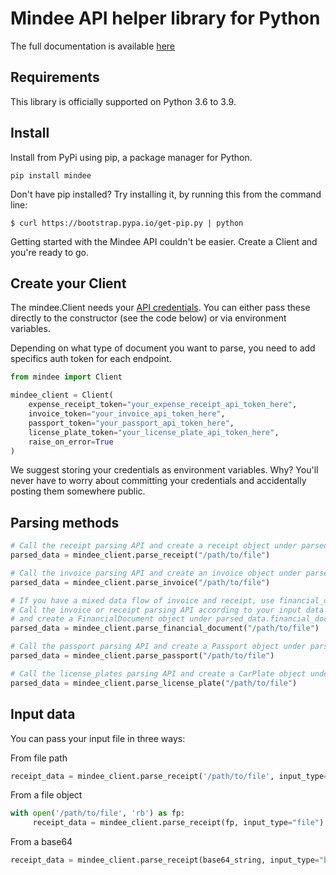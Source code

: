 # Mindee API helper library for Python

The full documentation is available [here](https://developers.mindee.com/docs/getting-started)

## Requirements

This library is officially supported on Python 3.6 to 3.9.

## Install

Install from PyPi using pip, a package manager for Python.

```shell script
pip install mindee
```

Don't have pip installed? Try installing it, by running this from the command line:

```shell script
$ curl https://bootstrap.pypa.io/get-pip.py | python
```

Getting started with the Mindee API couldn't be easier.
Create a Client and you're ready to go.

## Create your Client

The mindee.Client needs your [API credentials](https://developers.mindee.com/docs/make-your-first-request#create-an-api-key).
You can either pass these directly to the constructor (see the code below) or via environment variables.

Depending on what type of document you want to parse, you need to add specifics auth token for each endpoint.

```python
from mindee import Client

mindee_client = Client(
    expense_receipt_token="your_expense_receipt_api_token_here",
    invoice_token="your_invoice_api_token_here",
    passport_token="your_passport_api_token_here",
    license_plate_token="your_license_plate_api_token_here",
    raise_on_error=True
)
```

We suggest storing your credentials as environment variables.
Why? You'll never have to worry about committing your credentials and accidentally posting them somewhere public.


## Parsing methods

```python
# Call the receipt parsing API and create a receipt object under parsed_data.receipt
parsed_data = mindee_client.parse_receipt("/path/to/file")

# Call the invoice parsing API and create an invoice object under parsed_data.invoice
parsed_data = mindee_client.parse_invoice("/path/to/file")

# If you have a mixed data flow of invoice and receipt, use financial_document class
# Call the invoice or receipt parsing API according to your input data type
# and create a FinancialDocument object under parsed_data.financial_document
parsed_data = mindee_client.parse_financial_document("/path/to/file")

# Call the passport parsing API and create a Passport object under parsed_data.passport
parsed_data = mindee_client.parse_passport("/path/to/file")

# Call the license_plates parsing API and create a CarPlate object under parsed_data.license_plate
parsed_data = mindee_client.parse_license_plate("/path/to/file")
```

## Input data

You can pass your input file in three ways:

From file path
```python
receipt_data = mindee_client.parse_receipt('/path/to/file', input_type="path")
```

From a file object
```python
with open('/path/to/file', 'rb') as fp:
     receipt_data = mindee_client.parse_receipt(fp, input_type="file")
```

From a base64
```python
receipt_data = mindee_client.parse_receipt(base64_string, input_type="base64")
```
